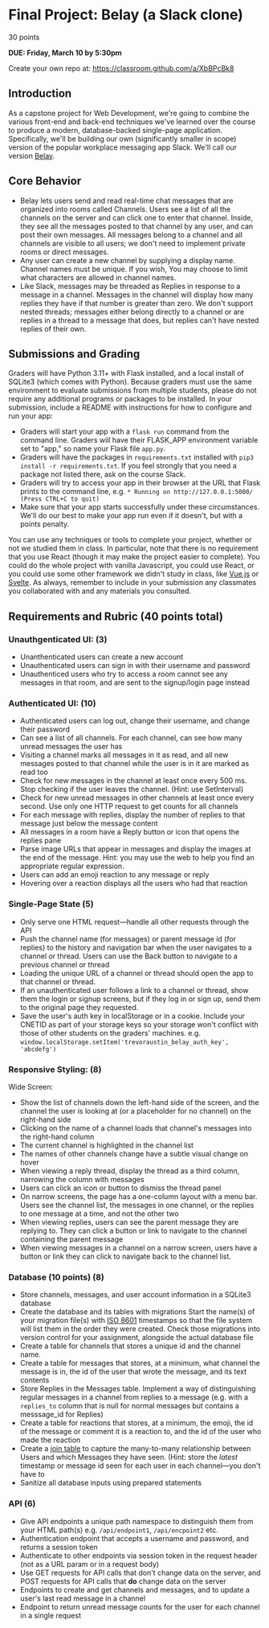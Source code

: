 # Final Project: Belay (a Slack clone)

30 points

**DUE: Friday, March 10 by 5:30pm**

Create your own repo at: https://classroom.github.com/a/XbBPcBk8

## Introduction

As a capstone project for Web Development, we're going to combine the various front-end and back-end 
techniques we've learned over the course to produce a modern, database-backed single-page 
application. Specifically, we'll be building our own (significantly smaller in scope) version of the 
popular workplace messaging app Slack. We'll call our version 
[Belay](https://en.wikipedia.org/wiki/Belaying).

## Core Behavior

- Belay lets users send and read real-time chat messages that are organized into rooms called 
  Channels. Users see a list of all the channels on the server and can click one to enter that 
  channel. Inside, they see all the messages posted to that channel by any user, and can post their 
  own messages. All messages belong to a channel and all channels are visible to all users; we don't 
  need to implement private rooms or direct messages.
- Any user can create a new channel by supplying a display name. Channel names must be unique. If 
  you wish, You may choose to limit what characters are allowed in channel names.
- Like Slack, messages may be threaded as Replies in response to a message in a channel. Messages in 
  the channel will display how many replies they have if that number is greater than zero. We don't
  support nested threads; messages either belong directly to a channel or are replies in a thread to 
  a message that does, but replies can't have nested replies of their own.

## Submissions and Grading

Graders will have Python 3.11+ with Flask installed, and a local install of SQLite3 (which comes 
with Python). Because graders must use the same environment to evaluate submissions from multiple 
students, please do not require any additional programs or packages to be installed. In your 
submission, include a README with instructions for how to configure and run your app:
- Graders will start your app with a `flask run` command from the command line. Graders will have 
  their FLASK_APP environment variable set to "app," so name your Flask file `app.py`.
- Graders will have the packages in `requirements.txt` installed with `pip3 install
  -r requirements.txt`. If you feel strongly that you need a package not listed there, ask on the 
  course Slack.
- Graders will try to access your app in their browser at the URL that Flask prints to the command 
  line, e.g. `* Running on http://127.0.0.1:5000/ (Press CTRL+C to quit)`
- Make sure that your app starts successfully under these circumstances. We'll do our best to make 
  your app run even if it doesn't, but with a points penalty.

You can use any techniques or tools to complete your project, whether or not we studied them in 
class. In particular, note that there is no requirement that you use React (though it may make the 
project easier to complete). You could do the whole project with vanilla Javascript, you could use
React, or you could use some other framework we didn't study in class, like 
[Vue.js](https://vuejs.org/) or [Svelte](https://svelte.dev/). As always, remember to include in 
your submission any classmates you collaborated with and any materials you consulted.

## Requirements and Rubric (40 points total)

### Unauthgenticated UI: (3)
- Unanthenticated users can create a new account
- Unauthenticated users can sign in with their username and password
- Unauthenticed users who try to access a room cannot see any messages in that room, and are sent to 
  the signup/login page instead

### Authenticated UI: (10)
- Authenticated users can log out, change their username, and change their password
- Can see a list of all channels. For each channel, can see how many unread messages the user has
- Visiting a channel marks all messages in it as read, and all new messages posted to that channel 
  while the user is in it are marked as read too
- Check for new messages in the channel at least once every 500 ms. Stop checking if the user leaves 
  the channel. (Hint: use SetInterval)
- Check for new unread messages in other channels at least once every second. Use only one HTTP 
  request to get counts for all channels 
- For each message with replies, display the number of replies to that message just below the 
  message content
- All messages in a room have a Reply button or icon that opens the replies pane
- Parse image URLs that appear in messages and display the images at the end of
  the message. Hint: you may use the web to help you find an appropriate regular
  expression.
- Users can add an emoji reaction to any message or reply
- Hovering over a reaction displays all the users who had that reaction

### Single-Page State (5)
- Only serve one HTML request—handle all other requests through the API
- Push the channel name (for messages) or parent message id (for replies) to the history and 
  navigation bar when the user navigates to a channel or thread. Users can use the Back button to 
  navigate to a previous channel or thread
- Loading the unique URL of a channel or thread should open the app to that
  channel or thread.
- If an unauthenticated user follows a link to a channel or thread, show them the login or signup 
  screens, but if they log in or sign up, send them to the original page they requested.
- Save the user's auth key in localStorage or in a cookie. Include your CNETID
  as part of your storage keys so your storage won't conflict with
  those of other students on the graders' machines. e.g.
  `window.localStorage.setItem('trevoraustin_belay_auth_key', 'abcdefg')`

### Responsive Styling: (8)
Wide Screen:
- Show the list of channels down the left-hand side of the screen, and the channel 
  the user is looking at (or a placeholder for no channel) on the right-hand side
- Clicking on the name of a channel loads that channel's messages into the right-hand column
- The current channel is highlighted in the channel list
- The names of other channels change have a subtle visual change on hover
- When viewing a reply thread, display the thread as a third column, narrowing the 
  column with messages
- Users can click an icon or button to dismiss the thread panel
- On narrow screens, the page has a one-column layout with a menu bar. Users see the channel list,
  the messages in one channel, or the replies to one message at a time, and not the other two
- When viewing replies, users can see the parent message they are replying to.
  They can click a button or link to navigate to the channel containing the
  parent message
- When viewing messages in a channel on a narrow screen, users have a button or
  link they can click to navigate back to the channel list.


### Database (10 points) (8)
- Store channels, messages, and user account information in a SQLite3 database
- Create the database and its tables with migrations Start the name(s) of your migration file(s) with 
  [ISO 8601](https://en.wikipedia.org/wiki/ISO_8601) timestamps so that the file system will 
  list them in the order they were created. Check those migrations into version control for your 
  assignment, alongside the actual database file
- Create a table for channels that stores a unique id and the channel name.
- Create a table for messages that stores, at a minimum, what channel the message is in, the id of 
  the user that wrote the message, and its text contents
- Store Replies in the Messages table. Implement a way of distinguishing regular messages in a 
  channel from replies to a message (e.g. with a `replies_to` column that is null for normal 
  messages but contains a messsage_id for Replies)
- Create a table for reactions that stores, at a minimum, the emoji, the id of the message or 
  comment it is a reaction to, and the id of the user who made the reaction
- Create a [join table](https://stackoverflow.com/questions/16549971/join-tables-in-sqlite-with-many-to-many)
  to capture the many-to-many relationship between Users and which Messages they have seen. (Hint: 
  store the *latest* timestamp or message id seen for each user in each channel—you don't have to 
- Sanitize all database inputs using prepared statements

### API (6)
- Give API endpoints a unique path namespace to distinguish them from your HTML
  path(s) e.g. `/api/endpoint1`, `/api/encpoint2` etc.
- Authentication endpoint that accepts a username and password, and returns a session token
- Authenticate to other endpoints via session token in the request header (not
  as a URL param or in a request body)
- Use GET requests for API calls that don't change data on the server, and POST requests for API 
  calls that **do** change data on the server
- Endpoints to create and get channels and messages, and to update a user's last read message in a 
  channel
- Endpoint to return unread message counts for the user for each channel in a single request

